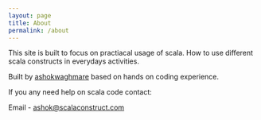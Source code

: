 ```yaml
---
layout: page
title: About
permalink: /about
---
```


This site is built to focus on practiacal usage of scala. How to use different scala constructs in everydays activities. 

Built by [ashokwaghmare](https://twitter.com/ashokwaghmare_) based on hands on coding experience.

If you any need help on scala code contact:

Email - <a href="mailto:ashok@scalaconstruct.com">ashok@scalaconstruct.com</a>
